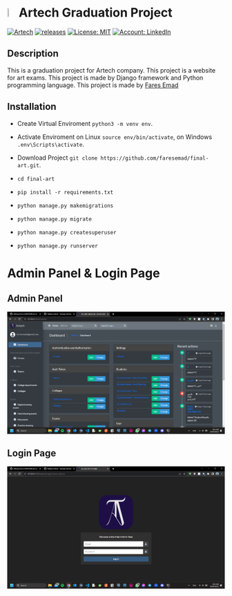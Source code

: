 # <img src='static\app\logo.ico' style='width:4%;height:4%'> Artech Graduation Project

[![Artech](https://img.shields.io/badge/Artech-Graduation%20Project-purple)](https://github.com/faresemad/final-art/)
[![releases](https://img.shields.io/badge/Releases-v1.0.0-green)](https://github.com/faresemad/final-art/tags/v1.0.0)
[![License: MIT](https://img.shields.io/badge/License-MIT-yellow.svg)](https://opensource.org/licenses/MIT)
[![Account: LinkedIn](https://img.shields.io/badge/Fares%20Emad-LinkedIn-blue)](https://www.linkedin.com/in/faresemad/)

## Description
This is a graduation project for Artech company. This project is a website for art exams. This project is made by Django framework and Python programming language. This project is made by [Fares Emad](https://github.com/faresemad/)

## Installation

- Create Virtual Enviroment ```python3 -m venv env```.

- Activate Enviroment on Linux ```source env/bin/activate```, on Windows ```.env\Scripts\activate```.

- Download Project ```git clone https://github.com/faresemad/final-art.git```.

- ```cd final-art```

- ```pip install -r requirements.txt```

- ```python manage.py makemigrations```

- ```python manage.py migrate```

- ```python manage.py createsuperuser```

- ```python manage.py runserver```

# Admin Panel & Login Page
## Admin Panel
<img src='static/app/1.png'>

## Login Page
<img src='static/app/2.png'>